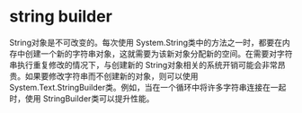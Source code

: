 # string builder    
String对象是不可改变的。每次使用 System.String类中的方法之一时，都要在内存中创建一个新的字符串对象，这就需要为该新对象分配新的空间。在需要对字符串执行重复修改的情况下，与创建新的 String对象相关的系统开销可能会非常昂贵。如果要修改字符串而不创建新的对象，则可以使用System.Text.StringBuilder类。例如，当在一个循环中将许多字符串连接在一起时，使用 StringBuilder类可以提升性能。    

